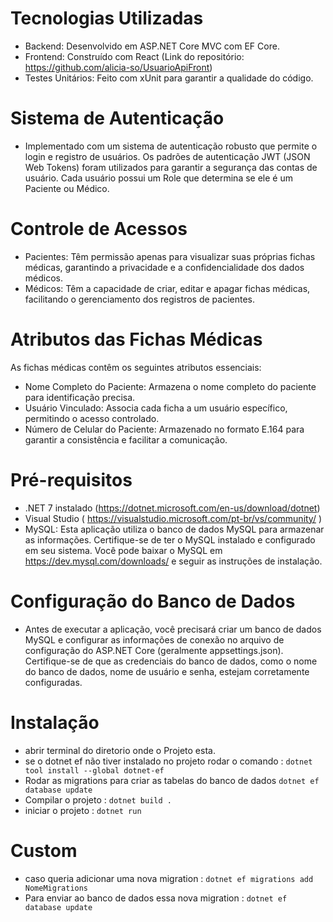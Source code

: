 # Tecnologias Utilizadas

 - Backend: Desenvolvido em ASP.NET Core MVC com EF Core.
 - Frontend: Construído com React (Link do repositório: https://github.com/alicia-so/UsuarioApiFront)
 - Testes Unitários: Feito com xUnit para garantir a qualidade do código.

# Sistema de Autenticação
- Implementado com um sistema de autenticação robusto que permite o login e registro de usuários. Os padrões de autenticação JWT (JSON Web Tokens) foram utilizados para garantir a segurança das contas de usuário. Cada usuário possui um Role que determina se ele é um Paciente ou Médico.

# Controle de Acessos
- Pacientes: Têm permissão apenas para visualizar suas próprias fichas médicas, garantindo a privacidade e a confidencialidade dos dados médicos.
- Médicos: Têm a capacidade de criar, editar e apagar fichas médicas, facilitando o gerenciamento dos registros de pacientes.

# Atributos das Fichas Médicas
  As fichas médicas contêm os seguintes atributos essenciais:

- Nome Completo do Paciente: Armazena o nome completo do paciente para identificação precisa.
- Usuário Vinculado: Associa cada ficha a um usuário específico, permitindo o acesso controlado.
- Número de Celular do Paciente: Armazenado no formato E.164 para garantir a consistência e facilitar a comunicação.

# Pré-requisitos
  - .NET 7 instalado (https://dotnet.microsoft.com/en-us/download/dotnet)
  - Visual Studio ( https://visualstudio.microsoft.com/pt-br/vs/community/ )
  - MySQL: Esta aplicação utiliza o banco de dados MySQL para armazenar as informações. Certifique-se de ter o MySQL instalado e configurado em seu sistema. Você pode baixar o MySQL em https://dev.mysql.com/downloads/ e seguir as instruções de instalação.

# Configuração do Banco de Dados
- Antes de executar a aplicação, você precisará criar um banco de dados MySQL e configurar as informações de conexão no arquivo de configuração do ASP.NET Core (geralmente appsettings.json). Certifique-se de que as credenciais do banco de dados, como o nome do banco de dados, nome de usuário e senha, estejam corretamente configuradas.

# Instalação
  - abrir terminal do diretorio onde o Projeto esta.
  - se o dotnet ef não tiver instalado no projeto rodar o comando : `dotnet tool install --global dotnet-ef`
  - Rodar as migrations para criar as tabelas do banco de dados `dotnet ef database update`
  - Compilar o projeto : `dotnet build .`
  - iniciar o projeto : `dotnet run`


# Custom
  - caso queria adicionar uma nova migration : `dotnet ef migrations add NomeMigrations`
  - Para enviar ao banco de dados essa nova migration : `dotnet ef database update`